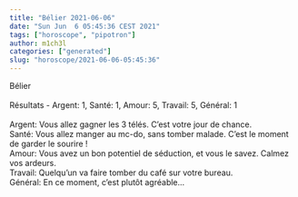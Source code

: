 ```yaml
---
title: "Bélier 2021-06-06"
date: "Sun Jun  6 05:45:36 CEST 2021"
tags: ["horoscope", "pipotron"]
author: m1ch3l
categories: ["generated"]
slug: "horoscope/2021-06-06-05:45:36"
---
```


Bélier<br>
<br>
Résultats - Argent: 1, Santé: 1, Amour: 5, Travail: 5, Général: 1<br>
<br>
Argent:  Vous allez gagner les 3 télés. C’est votre jour de chance.<br>
Santé:   Vous allez manger au mc-do, sans tomber malade. C’est le moment de garder le sourire !<br>
Amour:   Vous avez un bon potentiel de séduction, et vous le savez. Calmez vos ardeurs.<br>
Travail: Quelqu’un va faire tomber du café sur votre bureau. <br>
Général: En ce moment, c’est plutôt agréable...<br>

